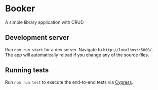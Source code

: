 # Booker

A simple library application with CRUD

## Development server

Run `npm run start` for a dev server. Navigate to `http://localhost:5000/`. The app will automatically reload if you change any of the source files.

## Running tests

Run `npm run test` to execute the end-to-end tests via [Cypress](http://www.cypress.io/).
